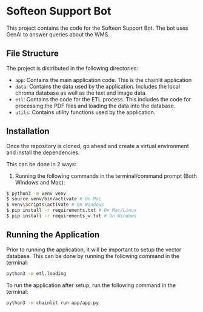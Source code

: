 # Softeon Support Bot
This project contains the code for the Softeon Support Bot. The bot uses GenAI to answer queries about the WMS.

## File Structure

The project is distributed in the following directories:
- `app`: Contains the main application code. This is the chainlit application
- `data`: Contains the data used by the application. Includes the local chroma database as well as the text and image data.
- `etl`: Contains the code for the ETL process. This includes the code for processing the PDF files and loading the data into the database.
- `utils`: Contains utility functions used by the application.

## Installation

Once the repository is cloned, go ahead and create a virtual environment and install the dependencies.

This can be done in 2 ways:

1. Running the following commands in the terminal/command prompt (Both Windows and Mac):

```bash
$ python3 -m venv venv
$ source venv/bin/activate # On Mac
$ venv\Scripts\activate # On Windows
$ pip install -r requirements.txt # On Mac/Linux
$ pip install -r requirements_w.txt # On Windows
```


## Running the Application

Prior to running the application, it will be important to setup the vector database. This can be done by running the following command in the terminal:

```bash
python3 -m etl.loading
```

To run the application after setup, run the following command in the terminal:

```bash
python3 -m chainlit run app/app.py
```